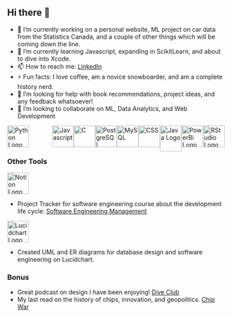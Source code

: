 ## Hi there 👋

<!--
**BillingtonDev/BillingtonDev** is a ✨ _special_ ✨ repository because its `README.md` (this file) appears on your GitHub profile. 
-->
- 🔭 I’m currently working on a personal website, ML project on car data from the Statistics Canada, and a couple of other things which will be coming down the line.
- 🌱 I’m currently learning Javascript, expanding in ScikitLearn, and about to dive into Xcode.
- 📫 How to reach me: [LinkedIn](https://www.linkedin.com/in/micah-billington/)
- ⚡ Fun facts: I love coffee, am a novice snowboarder, and am a complete history nerd.
- 🤔 I’m looking for help with book recommendations, project ideas, and any feedback whatsoever!
- 👯 I’m looking to collaborate on ML, Data Analytics, and Web Development 
<div>
<img src="https://upload.wikimedia.org/wikipedia/commons/3/31/Python-logo.png" alt="Python Logo" width="50" height="50">
<img style="float: right;" src="https://upload.wikimedia.org/wikipedia/commons/c/c1/Rlogo.png" alt="RStudio Logo" width="50" height="50">
<img style="float: right;" src="https://upload.wikimedia.org/wikipedia/commons/c/cf/New_Power_BI_Logo.svg" alt="PowerBi Logo" width="50" height="50">
<img style="float: right;" src="https://upload.wikimedia.org/wikipedia/de/e/e1/Java-Logo.svg" alt="Java Logo" width="50" height="60">
<img style="float: right;" src="https://upload.wikimedia.org/wikipedia/commons/d/d5/CSS3_logo_and_wordmark.svg" alt="CSS" width="50" height="50">
<img style="float: right;" src="https://www.svgrepo.com/show/373848/mysql.svg" alt="MySQL" width="50" height="50">
<img style="float: right;" src="https://upload.wikimedia.org/wikipedia/commons/a/ad/Logo_PostgreSQL.png" alt="PostgreSQL" width="50" height="50">
<img style="float: right;" src="https://upload.wikimedia.org/wikipedia/commons/d/d8/C_Language_Logo.svg" alt="C" width="50" height="50">
<img style="float: right;" src="https://upload.wikimedia.org/wikipedia/commons/3/3b/Javascript_Logo.png" alt="Javascript" width="50" height="50">
</div>

### Other Tools
[<img src="https://upload.wikimedia.org/wikipedia/commons/4/45/Notion_app_logo.png" alt="Notion Logo" width="50" height="50">](https://plum-caraway-dfe.notion.site/Software-Engineering-Management-185023bfc9f280a6b2c2e390edcd84a1)
- Project Tracker for software engineering course about the development life cycle: [Software Engineering Management](https://plum-caraway-dfe.notion.site/Software-Engineering-Management-185023bfc9f280a6b2c2e390edcd84a1)
  
[<img src="https://store-images.s-microsoft.com/image/apps.21470.0d68eb0c-3794-4e04-bc3c-5ba740505a6b.aab178a6-9723-4bed-928b-5960ab04b7c1.cf9efa9f-8b1b-4da5-8ff5-557856986e2f.png" alt="Lucidchart Logo" width="50" height="50">](https://www.lucidchart.com/)
- Created UML and ER diagrams for database design and software engineering on Lucidchart.
  
### Bonus
- Great podcast on design I have been enjoying! [Dive Club](https://www.youtube.com/@joindiveclub/featured)
- My last read on the history of chips, innovation, and geopolitics. [Chip War](https://en.wikipedia.org/wiki/Chip_War:_The_Fight_for_the_World%27s_Most_Critical_Technology)

